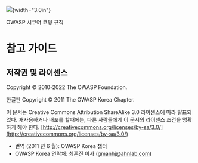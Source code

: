![](../../../images/OWASP-logo.jpg){width="3.0in"}

OWASP 시큐어 코딩 규칙

# 참고 가이드

## 저작권 및 라이센스

Copyright © 2010-2022 The OWASP Foundation.

한글판 Copyright © 2011 The OWASP Korea Chapter.

이 문서는 Creative Commons Attribution ShareAlike 3.0 라이센스에 따라
발표되었다. 재사용하거나 배포를 할때에는, 다른 사람들에게 이 문서의
라이센스 조건을 명확하게 해야 한다.
[http://creativecommons.org/licenses/by-sa/3.0/](http://creativecommons.org/licenses/by-sa/3.0/)

-   번역 (2011 년 6 월): OWASP Korea 챕터
-   OWASP Korea 연락처: 최훈진 이사 (gmanhj@ahnlab.com)
